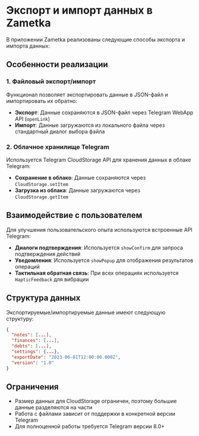 # Экспорт и импорт данных в Zametka

В приложении Zametka реализованы следующие способы экспорта и импорта данных:

## Особенности реализации

### 1. Файловый экспорт/импорт

Функционал позволяет экспортировать данные в JSON-файл и импортировать их обратно:

- **Экспорт**: Данные сохраняются в JSON-файл через Telegram WebApp API (`openLink`)
- **Импорт**: Данные загружаются из локального файла через стандартный диалог выбора файла

### 2. Облачное хранилище Telegram

Используется Telegram CloudStorage API для хранения данных в облаке Telegram:

- **Сохранение в облако**: Данные сохраняются через `CloudStorage.setItem`
- **Загрузка из облака**: Данные загружаются через `CloudStorage.getItem`

## Взаимодействие с пользователем

Для улучшения пользовательского опыта используются встроенные API Telegram:

- **Диалоги подтверждения**: Используется `showConfirm` для запроса подтверждения действий
- **Уведомления**: Используется `showPopup` для отображения результатов операций
- **Тактильная обратная связь**: При всех операциях используется `HapticFeedback` для вибрации

## Структура данных

Экспортируемые/импортируемые данные имеют следующую структуру:

```json
{
  "notes": [...],
  "finances": [...],
  "debts": [...],
  "settings": {...},
  "exportDate": "2023-06-01T12:00:00.000Z",
  "version": "1.0"
}
```

## Ограничения

- Размер данных для CloudStorage ограничен, поэтому большие данные разделяются на части
- Работа с файлами зависит от поддержки в конкретной версии Telegram
- Для полноценной работы требуется Telegram версии 8.0+ 